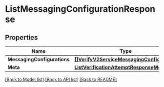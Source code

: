 # ListMessagingConfigurationResponse

## Properties
Name | Type | Notes
------------ | ------------- | -------------
**MessagingConfigurations** | [**[]VerifyV2ServiceMessagingConfiguration**](verify.v2.service.messaging_configuration.md) | [optional] 
**Meta** | [**ListVerificationAttemptResponseMeta**](ListVerificationAttemptResponse_meta.md) | [optional] 

[[Back to Model list]](../README.md#documentation-for-models) [[Back to API list]](../README.md#documentation-for-api-endpoints) [[Back to README]](../README.md)


